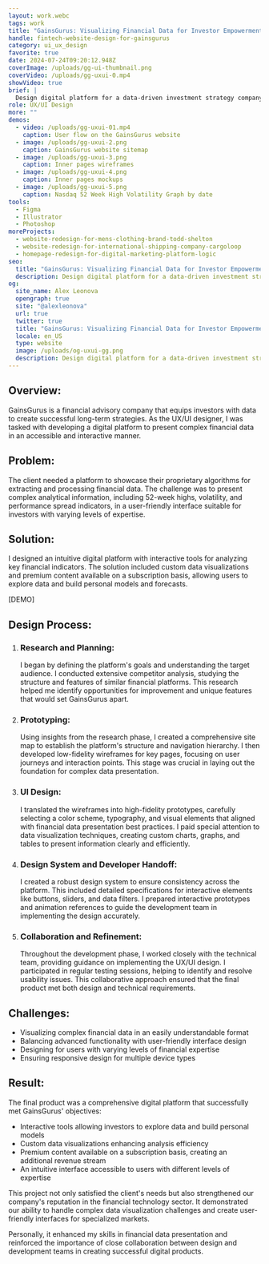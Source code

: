 ```yaml
---
layout: work.webc
tags: work
title: "GainsGurus: Visualizing Financial Data for Investor Empowerment"
handle: fintech-website-design-for-gainsgurus
category: ui_ux_design
favorite: true
date: 2024-07-24T09:20:12.948Z
coverImage: /uploads/gg-ui-thumbnail.png
coverVideo: /uploads/gg-uxui-0.mp4
showVideo: true
brief: |
  Design digital platform for a data-driven investment strategy company.
role: UX/UI Design
more: ""
demos:
  - video: /uploads/gg-uxui-01.mp4
    caption: User flow on the GainsGurus website
  - image: /uploads/gg-uxui-2.png
    caption: GainsGurus website sitemap
  - image: /uploads/gg-uxui-3.png
    caption: Inner pages wireframes
  - image: /uploads/gg-uxui-4.png
    caption: Inner pages mockups
  - image: /uploads/gg-uxui-5.png
    caption: Nasdaq 52 Week High Volatility Graph by date
tools:
  - Figma
  - Illustrator
  - Photoshop
moreProjects:
  - website-redesign-for-mens-clothing-brand-todd-shelton
  - website-redesign-for-international-shipping-company-cargoloop
  - homepage-redesign-for-digital-marketing-platform-logic
seo:
  title: "GainsGurus: Visualizing Financial Data for Investor Empowerment"
  description: Design digital platform for a data-driven investment strategy company.
og:
  site_name: Alex Leonova
  opengraph: true
  site: "@alexleonova"
  url: true
  twitter: true
  title: "GainsGurus: Visualizing Financial Data for Investor Empowerment"
  locale: en_US
  type: website
  image: /uploads/og-uxui-gg.png
  description: Design digital platform for a data-driven investment strategy company.
---
```

## Overview:

GainsGurus is a financial advisory company that equips investors with data to create successful long-term strategies. As the UX/UI designer, I was tasked with developing a digital platform to present complex financial data in an accessible and interactive manner.

## Problem:

The client needed a platform to showcase their proprietary algorithms for extracting and processing financial data. The challenge was to present complex analytical information, including 52-week highs, volatility, and performance spread indicators, in a user-friendly interface suitable for investors with varying levels of expertise.

## Solution:

I designed an intuitive digital platform with interactive tools for analyzing key financial indicators. The solution included custom data visualizations and premium content available on a subscription basis, allowing users to explore data and build personal models and forecasts.

\[DEMO]

## Design Process:

1. ### Research and Planning:

   I began by defining the platform's goals and understanding the target audience. I conducted extensive competitor analysis, studying the structure and features of similar financial platforms. This research helped me identify opportunities for improvement and unique features that would set GainsGurus apart.
2. ### Prototyping:

   Using insights from the research phase, I created a comprehensive site map to establish the platform's structure and navigation hierarchy. I then developed low-fidelity wireframes for key pages, focusing on user journeys and interaction points. This stage was crucial in laying out the foundation for complex data presentation.
3. ### UI Design:

   I translated the wireframes into high-fidelity prototypes, carefully selecting a color scheme, typography, and visual elements that aligned with financial data presentation best practices. I paid special attention to data visualization techniques, creating custom charts, graphs, and tables to present information clearly and efficiently.
4. ### Design System and Developer Handoff:

   I created a robust design system to ensure consistency across the platform. This included detailed specifications for interactive elements like buttons, sliders, and data filters. I prepared interactive prototypes and animation references to guide the development team in implementing the design accurately.
5. ### Collaboration and Refinement:

   Throughout the development phase, I worked closely with the technical team, providing guidance on implementing the UX/UI design. I participated in regular testing sessions, helping to identify and resolve usability issues. This collaborative approach ensured that the final product met both design and technical requirements.

## Challenges:

* Visualizing complex financial data in an easily understandable format
* Balancing advanced functionality with user-friendly interface design
* Designing for users with varying levels of financial expertise
* Ensuring responsive design for multiple device types

## Result:

The final product was a comprehensive digital platform that successfully met GainsGurus' objectives:

* Interactive tools allowing investors to explore data and build personal models
* Custom data visualizations enhancing analysis efficiency
* Premium content available on a subscription basis, creating an additional revenue stream
* An intuitive interface accessible to users with different levels of expertise

This project not only satisfied the client's needs but also strengthened our company's reputation in the financial technology sector. It demonstrated our ability to handle complex data visualization challenges and create user-friendly interfaces for specialized markets. 

Personally, it enhanced my skills in financial data presentation and reinforced the importance of close collaboration between design and development teams in creating successful digital products.